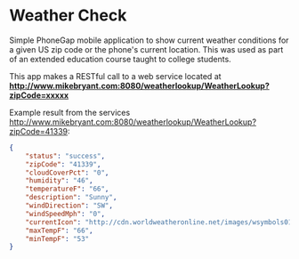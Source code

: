 # Weather Check

Simple PhoneGap mobile application to show current weather conditions for a given US zip code or the phone's current location.  This was used as part of an extended education course taught to college students.

This app makes a RESTful call to a web service located at **http://www.mikebryant.com:8080/weatherlookup/WeatherLookup?zipCode=xxxxx**

Example result from the services <a href="http://www.mikebryant.com:8080/weatherlookup/WeatherLookup?zipCode=41339">http://www.mikebryant.com:8080/weatherlookup/WeatherLookup?zipCode=41339</a>:

``` json
{
    "status": "success",
    "zipCode": "41339",
    "cloudCoverPct": "0",
    "humidity": "46",
    "temperatureF": "66",
    "description": "Sunny",
    "windDirection": "SW",
    "windSpeedMph": "0",
    "currentIcon": "http://cdn.worldweatheronline.net/images/wsymbols01_png_64/wsymbol_0001_sunny.png",
    "maxTempF": "66",
    "minTempF": "53"
}
```
